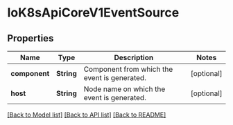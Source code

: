 # IoK8sApiCoreV1EventSource

## Properties
Name | Type | Description | Notes
------------ | ------------- | ------------- | -------------
**component** | **String** | Component from which the event is generated. | [optional] 
**host** | **String** | Node name on which the event is generated. | [optional] 

[[Back to Model list]](../README.md#documentation-for-models) [[Back to API list]](../README.md#documentation-for-api-endpoints) [[Back to README]](../README.md)


